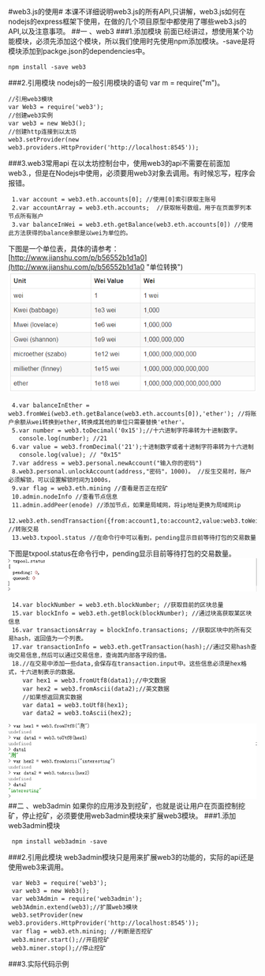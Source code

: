 #web3.js的使用#
本课不详细说明web3.js的所有API,只讲解，web3.js如何在nodejs的express框架下使用，在做的几个项目原型中都使用了哪些web3.js的API,以及注意事项。
##一 、web3
###1.添加模块
前面已经讲过，想使用某个功能模块，必须先添加这个模块，所以我们使用时先使用npm添加模块。-save是将模块添加到packge.json的dependencies中。
	
	npm install -save web3 

###2.引用模块
nodejs的一般引用模块的语句 var m = require("m")。

	//引用web3模块
	var Web3 = require('web3');
	//创建web3实例
	var web3 = new Web3();
	//创建http连接到以太坊
	web3.setProvider(new web3.providers.HttpProvider('http://localhost:8545'));
###3.web3常用api
在以太坊控制台中，使用web3的api不需要在前面加web3.，但是在Nodejs中使用，必须要用web3对象去调用。有时候忘写，程序会报错。
	
     1.var account = web3.eth.accounts[0]; //使用[0]索引获取主账号
	 2.var accountArray = web3.eth.accounts;  //获取帐号数组，用于在页面罗列本节点所有账户
	 3.var balanceInWei = web3.eth.getBalance(web3.eth.accounts[0]) //使用此方法获得的balance余额是以wei为单位的。

下图是一个单位表，具体的请参考：[http://www.jianshu.com/p/b56552b1d1a0](http://www.jianshu.com/p/b56552b1d1a0 "单位转换")
![](unit.png)
	 
	 4.var balanceInEther = web3.fromWei(web3.eth.getBalance(web3.eth.accounts[0]),'ether'); //将账户余额从wei转换到ether,转换成其他的单位只需要替换'ether'。
	 5.var number = web3.toDecimal('0x15');//十六进制字符串转为十进制数字。
	   console.log(number); //21
     6.var value = web3.fromDecimal('21');十进制数字或者十进制字符串转为十六进制
       console.log(value); // "0x15"
	 7.var address = web3.personal.newAccount("输入你的密码")
	 8.web3.personal.unlockAccount(address,"密码"，1000)。 //反生交易时，账户必须解锁，可以设置解锁时间为1000s，
	 9.var flag = web3.eth.mining //查看是否正在挖矿
	 10.admin.nodeInfo //查看节点信息
	 11.admin.addPeer(enode) //添加节点，如果是局域网，将ip地址更换为局域网ip
     12.web3.eth.sendTransaction({from:account1,to:account2,value:web3.toWei(1,"ether")}) //转账交易
     13.web3.txpool.status //在命令行中可以看到，pending显示目前等待打包的交易数量
下图是txpool.status在命令行中，pending显示目前等待打包的交易数量。
![](status.jpg)
	 
     14.var blockNumber = web3.eth.blockNumber; //获取目前的区块总量
     15.var blockInfo = web3.eth.getBlock(blockNumber); //通过块高获取某区块信息
     16.var transactionsArray = blockInfo.transactions; //获取区块中的所有交易hash，返回值为一个列表。
     17.var transactionInfo = web3.eth.getTransaction(hash);//通过交易hash查询交易信息,然后可以通过交易信息，查询其内部各字段的值。
     18.//在交易中添加一些data,会保存在transaction.input中。这些信息必须是hex格式，十六进制表示的数据。
        var hex1 = web3.fromUtf8(data1);//中文数据
		var hex2 = web3.fromAscii(data2);//英文数据
        //如果想返回真实数据
        var data1 = web3.toUtf8(hex1);
        var data2 = web3.toAscii(hex2);
![](data.jpg)
##二 、web3admin
如果你的应用涉及到挖矿，也就是说让用户在页面控制挖矿，停止挖矿，必须要使用web3admin模块来扩展web3模块。
###1.添加web3admin模块

     npm install web3admin -save

###2.引用此模块
web3admin模块只是用来扩展web3的功能的，实际的api还是使用web3来调用。
     
     var Web3 = require('web3');
     var web3 = new Web3();
     var web3Admin = require('web3admin');
     web3Admin.extend(web3);//扩展web3模块
     web3.setProvider(new web3.providers.HttpProvider('http://localhost:8545'));
     var flag = web3.eth.mining; //判断是否挖矿
     web3.miner.start();//开启挖矿
     web3.miner.stop();//停止挖矿
###3.实际代码示例
     <!DOCTYPE html>
	<html lang="zh-CN">
	  <head>
	    <meta charset="utf-8">
	    <meta http-equiv="X-UA-Compatible" content="IE=edge">
	    <meta name="viewport" content="width=device-width, initial-scale=1">
	    <title>以太尔钱包</title>
	    <!-- Bootstrap -->
	    <link href="css/bootstrap.min.css" rel="stylesheet">
	    <!--你自己的样式文件 -->
	    <link href="css/style.css" rel="stylesheet">
	    <style>
	      #page_navigation a {
	        padding: 3px;
	        border: 1px solid gray;
	        margin: 2px;
	        color: black;
	        text-decoration: none
	      }
	
	      .active_page {
	        background: darkblue;
	        color: white !important;
	      }
	      .header{
	        background-color: rgb(240,240,240);
	      }
	      .container{
	        height:60px;
	      }
	      .nav-pills{
	        margin-top: 10px
	      }
	    </style>
	  </head>
	  <body>
	    <div class="wrapper" ng-controller="box">
	      <header class="header HeadHasBot">
	        <div class="container">
	            <ul class="nav nav-pills">
	              <li role="presentation" class="active"><a href="#">钱包&nbsp;<span class="glyphicon glyphicon-lock"></span></a></li>
	              <li role="presentation"><a href="#">区块交易&nbsp;<span class="glyphicon glyphicon-th-large"></span></a></li>
	              <li role="presentation"><a href="#">设置&nbsp;<span class="glyphicon glyphicon-cog"></span></a></li>
	            </ul>
	        </div>
	      </header>
	      <!-- 区块链详情内容区 -->
	      <section class="profile container blockBg" style="font-size: 12px;">
	        <div class="row">
	          <div class="clearfix">
	            <div class="col-sm-3"></div>
	            <div class="btn-primary notory-user col-sm-6">
	              <div><span class="glyphicon glyphicon-user"></span>&nbsp;账户:&nbsp;<span id="account"></span></div>
	              <div>&nbsp;<span class="glyphicon glyphicon-usd"></span>&nbsp;余额:&nbsp;<span id="balance"></span></div>
	            </div>
	          </div>
	          <div style="margin-top: 10px;">
	            <!--<div class="notoryBegin">开启挖矿</div>-->
	            <form class="form-horizontal" enctype="multipart/form-data" id="form3">
	              <div class="form-group notoryHasPos">
	                <label class="col-sm-3 control-label"></label>
	                <div class="col-sm-6">
	                  <input type="text" class="form-control" id="sender" name="sender" placeholder="发送者">
	                  <span><i class="glyphicon glyphicon-user glyphicon-user-0"></i></span>
	                </div>
	              </div>
	              <div class="form-group notoryHasPos">
	                <label class="col-sm-3 control-label"></label>
	                <div class="col-sm-6" style="position: relative;">
	                  <input type="text" class="form-control" id="reciever" name="reciever" placeholder="接收者">
	                  <span><i class="glyphicon glyphicon-user glyphicon-user-1"></i></span>
	                </div>
	              </div>
	              <div class="form-group notoryHasPos">
	                <label class="col-sm-3 control-label"></label>
	                <div class="col-sm-6">
	                  <input type="text" class="form-control" id="ether" name="ether" placeholder="以太尔">
	                  <span><i class="glyphicon glyphicon-usd glyphicon-user-2"></i></span>
	                </div>
	              </div>
	               <div class="form-group notoryHasPos">
	                <label class="col-sm-3 control-label"></label>
	                <div class="col-sm-6">
	                  <input type="password" class="form-control" id="password" name="password" placeholder="请输入账户密码">
	                </div>
	              </div>
	              <div class="notory-user" style="margin-left: 250px">
	                <input class="btn btn-success" type="button"  onclick="sendTransaction()" value="转账">
	                <input class="btn" type="button" onclick="miner()"  id="mining" value="开始挖矿">
	                <input class="btn" type="button" onclick="stop()"  id="stopMining" value="暂停挖矿">
	              </div>
	            </form>
	          </div>
	        </div>
	        <!-- /row -->
	      </section>
	    </div>
	     <script src="js/jquery-3.2.1.min.js"></script>
	     <!-- Insert this line above script imports  -->
	     <script>if (typeof module === 'object') {window.jQuery = window.$ = module.exports;};</script>
	     <script type="text/javascript">
	        var Web3 = require('web3');
	        var web3 = new Web3();
	        var web3Admin = require('web3admin');
	        web3Admin.extend(web3);
	         $(function(){
	            $(".nav li").click(function(e){
	              $(this).addClass("active");
	              $(this).siblings().removeClass("active");
	            })
	              web3.setProvider(new web3.providers.HttpProvider('http://localhost:8545'));
	              if (web3.eth.mining){
	                $("#mining").val("正在挖矿").addClass("btn-success");
	              }else{
	                $("#mining").val("点击挖矿").addClass("btn-default");
	              }
	              var main = web3.eth.accounts[0];
	              var number = web3.eth.getBalance(main)/Math.pow(10,18);
	              var sender = document.getElementById('sender');
	              var account = document.getElementById('account');
	              var balance = document.getElementById('balance');
	                sender.value = main;
	                account.innerText = main;
	                balance.innerText = number+"  (以太尔)";
	            })
	
	         function miner(){
	            web3.miner.start(1);
	            if (web3.eth.mining){
	              $("#mining").val("正在挖矿").addClass("btn-success");
	            }else{
	              $("#mining").val("点击挖矿").addClass("btn-default");
	            }
	         }
	
	         function stop(){
	          web3.miner.stop();
	          if (web3.eth.mining){
	              $("#mining").val("正在挖矿").addClass("btn-success");
	            }else{
	              $("#mining").val("点击挖矿").addClass("btn-default");
	            }
	         }
	
	         function sendTransaction(){
	          var account1 = $("#sender").val();
	          var account2 = $("#reciever").val();
	          var ether = $("#ether").val();
	          var password = $("#password").val();
	          var flag = web3.personal.unlockAccount(account1,password);
	          if(flag){
	            web3.eth.sendTransaction({from:account1,to:account2,value:web3.toWei(ether,"ether")});
	          }
	         }
	    </script>
	  </body>
	</html>
###4.应用效果
这是一个桌面钱包应用，是使用Electron制作的，里面也是网页，只是放在了小的Chrome浏览器中。有兴趣可以研究一下，在第七课中会有教详细的介绍。
![](ether.jpg)
